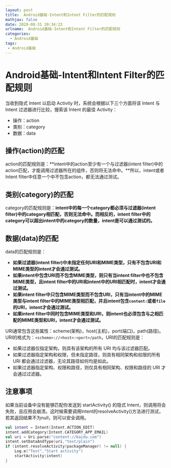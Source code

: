 ```yaml
---
layout: post
title:  Android基础-Intent和Intent Filter的匹配规则
mathjax: false
date: 2020-08-31 20:34:23
urlname:  Android基础-Intent和Intent Filter的匹配规则
categories:
  - Android基础
tags:
 - Android基础
---
```


# Android基础-Intent和Intent Filter的匹配规则

当收到隐式 Intent 以启动 Activity 时，系统会根据以下三个方面将该 Intent 与 Intent 过滤器进行比较，搜索该 Intent 的最佳 Activity：

- 操作：action
- 类别：category
- 数据：data

## 操作(action)的匹配

action的匹配规则是：**intent中的action至少有一个与过滤器(intent filter)中的action匹配，才能调用过滤器所在的组件，否则将无法命中。**所以，intent或者Intent filter中任意一个中不包含action，都无法通过测试。

## 类别(category)的匹配

category的匹配规则是：**intent中的每一个category都必须与过滤器(intent filter)中的category相匹配，否则无法命中。而相反的，intent filter中的category可以超出intent中的category的数量，intent是可以通过测试的。**

## 数据(data)的匹配

data的匹配规则是：

- **如果过滤器(intent filter)中未指定任何URI和MIME类型，只有不包含URI和MIME类型的intent才会通过测试。**
- **如果intent中包含URI而不包含MIME类型，则只有当intent filter中也不包含MIME类型，且intent filter中的URI和intent中的URI相匹配时，intent才会通过测试。**
- **如果intent filter中只包含MIME类型而不包含URI，只有当intent中的MIME类型与intent filter中的MIME类型相匹配，并且intent包含`content:`或者`file`的URI，intent才会通过测试。**
- **如果intent filter中同时包含MIME类型和URI，则intent也必须包含与之相匹配的MIME类型和URI，intent才会通过测试。**

URI通常包含这些属性：scheme(架构)，host(主机)，port(端口)，path(路径)。URI的格式为：`<scheme>://<host>:<port>/path`，URI的匹配规则是：

- 如果过滤器仅指定架构，则具有该架构的所有 URI 均与该过滤器匹配。
- 如果过滤器指定架构和权限，但未指定路径，则具有相同架构和权限的所有 URI 都会通过过滤器，无论其路径如何均是如此。
- 如果过滤器指定架构、权限和路径，则仅具有相同架构、权限和路径的 URI 才会通过过滤器。

## 注意事项

如果当前设备中没有能够匹配你发送到 startActivity() 的隐式 Intent，则调用将会失败，且应用会崩溃。这时候需要调用Intent的resolveActivity()方法进行测试，若其返回结果不为null，则可以安全调用。

```kotlin
val intent = Intent(Intent.ACTION_EDIT)
intent.addCategory(Intent.CATEGORY_APP_EMAIL)
val uri = Uri.parse("content://baidu.com")
intent.setDataAndType(uri,"text/plain")
if (intent.resolveActivity(packageManager) != null) {
    Log.e("Test","Start activity")
    startActivity(intent)
}
```


